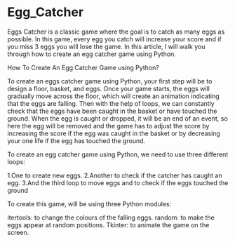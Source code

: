 # Egg_Catcher
Eggs Catcher is a classic game where the goal is to catch as many eggs as possible. In this game, every egg you catch will increase your score and if you miss 3 eggs you will lose the game. In this article, I will walk you through how to create an egg catcher game using Python.


How To Create An Egg Catcher Game using Python?

To create an eggs catcher game using Python, your first step will be to design a floor, basket, and eggs. Once your game starts, the eggs will gradually 
move across the floor, which will create an animation indicating that the eggs are falling. Then with the help of loops, we can constantly check that 
the eggs have been caught in the basket or have touched the ground. When the egg is caught or dropped, it will be an end of an event, so here the egg 
will be removed and the game has to adjust the score by increasing the score if the egg was caught in the basket or by decreasing your one life if the egg 
has touched the ground.

To create an egg catcher game using Python, we need to use three different loops:

1.One to create new eggs.
2.Another to check if the catcher has caught an egg.
3.And the third loop to move eggs and to check if the eggs touched the ground

To create this game, will be using three Python modules:

itertools: to change the colours of the falling eggs.
random: to make the eggs appear at random positions.
Tkinter: to animate the game on the screen.
